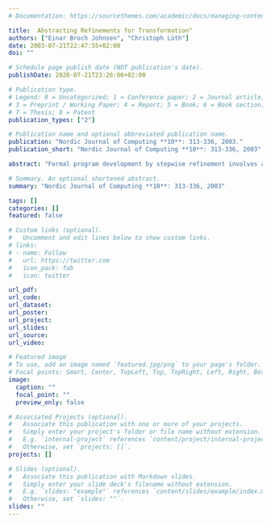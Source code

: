 ```yaml
---
# Documentation: https://sourcethemes.com/academic/docs/managing-content/

title:  Abstracting Refinements for Transformation"
authors: ["Einar Broch Johnsen", "Christoph Lüth"]
date: 2003-07-21T22:47:55+02:00
doi: ""

# Schedule page publish date (NOT publication's date).
publishDate: 2020-07-21T23:26:06+02:00

# Publication type.
# Legend: 0 = Uncategorized; 1 = Conference paper; 2 = Journal article;
# 3 = Preprint / Working Paper; 4 = Report; 5 = Book; 6 = Book section;
# 7 = Thesis; 8 = Patent
publication_types: ["2"]

# Publication name and optional abbreviated publication name.
publication: "Nordic Journal of Computing **10**: 313-336, 2003."
publication_short: "Nordic Journal of Computing **10**: 313-336, 2003"

abstract: "Formal program development by stepwise refinement involves a lot of work discharging proof obligations.  Transformational techniques can reduce this work:  applying correct transformation rules removes the need for verifying the correctness of each refinement step individually.  However, a crucial problem is how to identify appropriate transformation rules.In this paper, a method is proposed to incrementally construct a set of correctness preserving transformation rules for refinement relations in arbitrary specification formalisms. Transformational developments are considered as proofs, which are generalised.  This results in a framework where specific example refinements can be systematically generalised to more applicable transformation rules.  The method is implemented in the Isabelle theorem prover and demonstrated on an example of data refinement."

# Summary. An optional shortened abstract.
summary: "Nordic Journal of Computing **10**: 313-336, 2003"

tags: []
categories: []
featured: false

# Custom links (optional).
#   Uncomment and edit lines below to show custom links.
# links:
# - name: Follow
#   url: https://twitter.com
#   icon_pack: fab
#   icon: twitter

url_pdf:
url_code:
url_dataset:
url_poster:
url_project:
url_slides:
url_source:
url_video:

# Featured image
# To use, add an image named `featured.jpg/png` to your page's folder. 
# Focal points: Smart, Center, TopLeft, Top, TopRight, Left, Right, BottomLeft, Bottom, BottomRight.
image:
  caption: ""
  focal_point: ""
  preview_only: false

# Associated Projects (optional).
#   Associate this publication with one or more of your projects.
#   Simply enter your project's folder or file name without extension.
#   E.g. `internal-project` references `content/project/internal-project/index.md`.
#   Otherwise, set `projects: []`.
projects: []

# Slides (optional).
#   Associate this publication with Markdown slides.
#   Simply enter your slide deck's filename without extension.
#   E.g. `slides: "example"` references `content/slides/example/index.md`.
#   Otherwise, set `slides: ""`.
slides: ""
---
```

